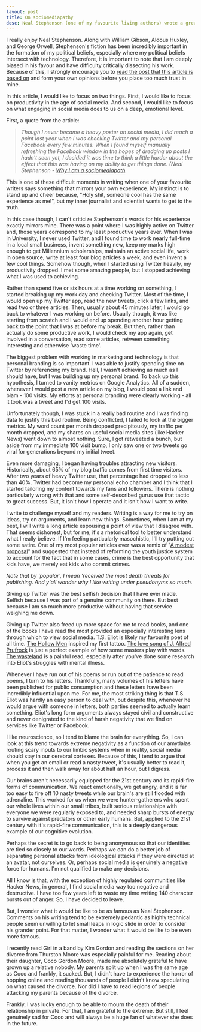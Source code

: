 ```yaml
---
layout: post
title: On sociomediapathy
desc: Neal Stephenson (one of my favourite living authors) wrote a great article on his use of social media. The article was good enough that I feel the need to add my own comments.
---
```


I really enjoy Neal Stephenson. Along with William Gibson, Aldous Huxley, and George Orwell, Stephenson's fiction has been incredibly important in the formation of my political beliefs, especially where my political beliefs intersect with  technology. Therefore, it is important to note that I am deeply biased in his favour and have difficulty critically 
dissecting his work. Because of this, I strongly encourage you to [read the post that this article is based on](http://www.nealstephenson.com/social-media.html) and form your own opinions before you place too much trust in mine.

In this article, I would like to focus on two things. First, I would like to focus on productivity in the age of social media. And second, I would like to focus on what engaging in social media does to us on a deep, emotional level.

First, a quote from the article:

>_Though I never became a heavy poster on social media, I did reach a point last year when I was checking Twitter and my personal Facebook every few minutes. When I found myself manually refreshing the Facebook window in the hopes of dredging up posts I hadn't seen yet, I decided it was time to think a little harder about the effect that this was having on my ability to get things done. (Neal Stephenson - [Why I am a sociomediapath](http://www.nealstephenson.com/social-media.html)_

This is one of these difficult moments in writing when one of your favourite writers says something that mirrors your own experience. My instinct is to stand up and cheer because, "Holy shit, someone cool has the same experience as me!", but my inner journalist and scientist wants to get to the truth.

In this case though, I can't criticize Stephenson's words for his experience exactly mirrors mine. There was a point where I was highly active on Twitter and, those years correspond to my least productive years ever. When I was in University, I never used Twitter, and I found time to work nearly full-time in a local small business, invent something new, keep my marks high enough to get Millennium scholarships, maintain an active social life, work in open source, write at least four blog articles a week,  and even invent a few cool things. Somehow though, when I started using Twitter heavily, my productivity dropped. I met some amazing people, but I stopped achieving what I was used to achieving.

Rather than spend five or six hours at a time working on something, I started breaking up my work day and checking Twitter. Most of the time, I would open up my Twitter app, read the new tweets, click a few links, and read two or three articles. Then, usually about 45 minutes later, I would go back to whatever I was working on before. Usually though, it was like starting from scratch and I would end up spending another hour getting back to the point that I was at before my break. But then, rather than actually do some productive work, I would check my app again, get involved in a conversation, read some articles, retween something interesting and otherwise 'waste time'.

The biggest problem with working in marketing and technology is that personal branding is so important. I was able to justify spending time on Twitter by referencing my brand. Hell, I wasn't achieving as much as I should have, but I was building up my personal brand. To back up this hypothesis, I turned to vanity metrics on Google Analytics. All of a sudden, whenever I would post a new article on my blog, I would post a link and blam - 100 visits. My efforts at personal branding were clearly working - all it took was a tweet and I'd get 100 visits.

Unfortunately though, I was stuck in a really bad routine and I was finding data to justify this bad routine. Being conflicted, I failed to look at the bigger metrics. My word count per month dropped precipitously, my traffic per month dropped, and my shares on useful social media sites (like Hacker News) went down to almost nothing. Sure, I got retweeted a bunch, but aside from my immediate 100 visit bump, I only saw one or two tweets go viral for generations beyond my initial tweet.

Even more damaging, I began having troubles attracting new visitors. Historically, about 65% of my blog traffic comes from first time visitors. After two years of heavy Twitter use, that percentage had dropped to less than 40%. Twitter had become my personal echo chamber and I think that I started tailoring my content towards my fans and followers. There is nothing particularly wrong with that and some self-described gurus use that tactic to great success. But, it isn't how I operate and it isn't how I want to write.

I write to challenge myself and my readers. Writing is a way for me to try on ideas, try on arguments, and learn new things. Sometimes, when I am at my best, I will write a long article espousing a point of view that I disagree with. That seems dishonest, but for me, it's a rhetorical tool to better understand what I really believe. If I'm feeling particularly masochistic, I'll try putting out some satire. One of my most popular articles ever was a remix of "[A modest proposal](http://art-bin.com/art/omodest.html)" and suggested that instead of reforming the youth justice system to account for the fact that in some cases, crime is the best opportunity that kids have, we merely eat kids who commit crimes.

_Note that by 'popular', I mean 'received the most death threats for publishing. And y'all wonder why I like writing under pseudonyms so much._

Giving up Twitter was the best selfish decision that I have ever made. Selfish because I was part of a genuine community on there. But best because I am so much more productive without having that service weighing me down.

Giving up Twitter also freed up more space for me to read books, and one of the books I have read the most provided an especially interesting lens through which to view social media. T.S. Eliot is likely my favourite poet of all time. [The Hollow Men](http://www.shmoop.com/hollow-men/poem-text.html) inspired my first tattoo. [The love song of J. Alfred Prufrock](http://www.poetryfoundation.org/poetrymagazine/poem/173476) is just a perfect example of how some masters play with words. [The wasteland](http://www.bartleby.com/201/1.html) is a painful read, especially after you've done some research into Eliot's struggles with mental illness.

Whenever I have run out of his poems or run out of the patience to read poems, I turn to his letters. Thankfully, many volumes of his letters have been published for public consumption and these letters have been incredibly influential upon me. For me, the most striking thing is that T.S. Eliot was hardly an easy person to deal with, but despite this, whenever he would argue with someone in letters, both parties seemed to actually learn something. Eliot's long form arguments always stayed civil and constructive and never denigrated to the kind of harsh negativity that we find on services like Twitter or Facebook.

I like neuroscience, so I tend to blame the brain for everything. So, I can look at this trend towards extreme negativity as a function of our amydalas routing scary inputs to our limbic systems when in reality, social media should stay in our cerebral cortexes. Because of this, I tend to argue that when you get an email or read a nasty tweet, it's usually better to read it, process it and then walk away for about half an hour, but I digress.

Our brains aren't necessarily equipped for the 21st century and its rapid-fire forms of communication. We react emotionally, we get angry, and it is far too easy to fire off 10 nasty tweets while our brain's are still flooded with adrenaline. This worked for us when we were hunter-gatherers who spent our whole lives within our small tribes, built serious relationships with everyone we were regularly exposed to, and needed sharp bursts of energy to survive against predators or other early humans. But, applied to the 21st century with it's rapid-fire communication, this is a deeply dangerous example of our cognitive evolution.

Perhaps the secret is to go back to being anonymous so that our identities are tied so closely to our words. Perhaps we can do a better job of separating personal attacks from ideological attacks if they were directed at an avatar, not ourselves. Or, perhaps social media is genuinely a negative force for humans. I'm not qualified to make any decisions.

All I know is that, with the exception of highly regulated communities like Hacker News, in general, I find social media way too negative and destructive. I have too few years left to waste my time writing 140 character bursts out of anger. So, I have decided to leave.

But, I wonder what it would be like to be as famous as Neal Stephenson. Comments on his writing tend to be extremely pedantic as highly technical people seem unwilling to let small leaps in logic slide in order to consider his grander point. For that matter, I wonder what it would be like to be even more famous.

I recently read Girl in a band by Kim Gordon and reading the sections on her divorce from Thurston Moore was especially painful for me. Reading about their daughter, Coco Gordon Moore, made me absolutely grateful to have grown up a relative nobody. My parents split up when I was the same age as Coco and frankly, it sucked. But, I didn't have to experience the horror of hopping online and reading thousands of people I didn't know speculating on what caused the divorce. Nor did I have to read legions of people attacking my parents because of the divorce.

Frankly, I was lucky enough to be able to mourn the death of their relationship in private. For that, I am grateful to the extreme. But still, I feel genuinely sad for Coco and will always be a huge fan of whatever she does in the future.
